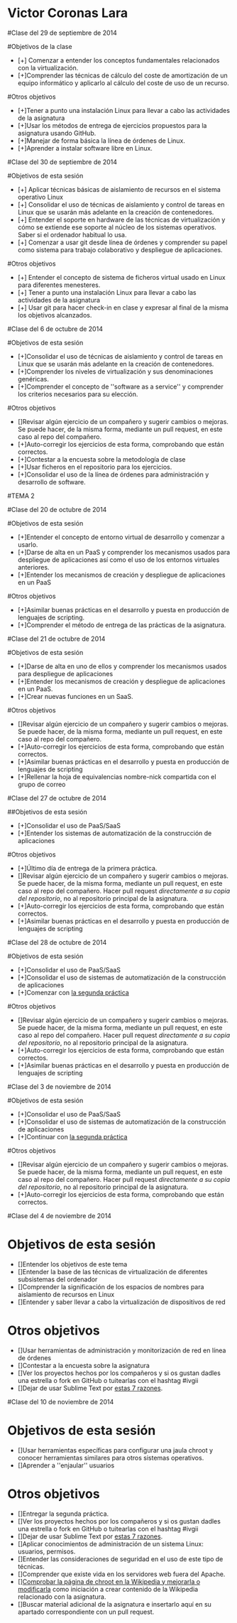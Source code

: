 <h1> Victor Coronas Lara </h1>

#Clase del 29 de septiembre de 2014

#Objetivos de la clase

* [+] Comenzar a entender los conceptos fundamentales relacionados con la virtualización.
* [+]Comprender las técnicas de cálculo del coste de amortización de un equipo informático y aplicarlo al cálculo del coste de uso de un recurso.

#Otros objetivos

* [+]Tener a punto una instalación Linux para llevar a cabo las actividades de la asignatura
* [+]Usar los métodos de entrega de ejercicios propuestos para la asignatura usando GitHub.
* [+]Manejar de forma básica la línea de órdenes de Linux.
* [+]Aprender a instalar software libre en Linux.

#Clase del 30 de septiembre de 2014

#Objetivos de esta sesión

* [+] Aplicar técnicas básicas de aislamiento de recursos en el sistema operativo Linux
* [+] Consolidar el uso de técnicas de aislamiento y control de tareas en Linux que se usarán más adelante en la creación de contenedores.
* [+] Entender el soporte en hardware de las técnicas de virtualización y cómo se extiende ese soporte al núcleo de los sistemas operativos. Saber si el ordenador habitual lo usa.
* [+] Comenzar a usar git desde línea de órdenes y comprender su papel como sistema para trabajo colaborativo y despliegue de aplicaciones.

#Otros objetivos

* [+] Entender el concepto de sistema de ficheros virtual usado en Linux para diferentes menesteres.
* [+] Tener a punto una instalación Linux para llevar a cabo las actividades de la asignatura
* [+] Usar git para hacer check-in en clase y expresar al final de la misma los objetivos alcanzados.

#Clase del 6 de octubre de 2014

#Objetivos de esta sesión

* [+]Consolidar el uso de técnicas de aislamiento y control de tareas en Linux que se usarán más adelante en la creación de contenedores.
* [+]Comprender los niveles de virtualización y sus denominaciones genéricas.
* [+]Comprender el concepto de ''software as a service'' y comprender los criterios necesarios para su elección.

#Otros objetivos

* []Revisar algún ejercicio de un compañero y sugerir cambios o mejoras. Se puede hacer, de la misma forma, mediante un pull request, en este caso al repo del compañero.
* [+]Auto-corregir los ejercicios de esta forma, comprobando que están correctos.
* [+]Contestar a la encuesta sobre la metodología de clase
* [+]Usar ficheros en el repositorio para los ejercicios.
* [+]Consolidar el uso de la línea de órdenes para administración y desarrollo de software.

#TEMA 2

#Clase del 20 de octubre de 2014

#Objetivos de esta sesión

* [+]Entender el concepto de entorno virtual de desarrollo y comenzar a usarlo.
* [+]Darse de alta en un PaaS y comprender los mecanismos usados para despliegue de aplicaciones así como el uso de los entornos virtuales anteriores.
*  [+]Entender los mecanismos de creación y despliegue de aplicaciones en un PaaS

#Otros objetivos

* [+]Asimilar buenas prácticas en el desarrollo y puesta en producción de lenguajes de scripting.
* [+]Comprender el método de entrega de las prácticas de la asignatura.

#Clase del 21 de octubre de 2014

#Objetivos de esta sesión

* [+]Darse de alta en uno de ellos y comprender los mecanismos usados para despliegue de aplicaciones
* [+]Entender los mecanismos de creación y despliegue de aplicaciones en un PaaS.
* [+]Crear nuevas funciones en un SaaS.

#Otros objetivos

* []Revisar algún ejercicio de un compañero y sugerir cambios o mejoras. Se puede hacer, de la misma forma, mediante un pull request, en este caso al repo del compañero.
* [+]Auto-corregir los ejercicios de esta forma, comprobando que están correctos.
* [+]Asimilar buenas prácticas en el desarrollo y puesta en producción de lenguajes de scripting
* [+]Rellenar la hoja de equivalencias nombre-nick compartida con el grupo de correo

#Clase del 27 de octubre de 2014

##Objetivos de esta sesión

* [+]Consolidar el uso de PaaS/SaaS
* [+]Entender los sistemas de automatización de la construcción de aplicaciones

#Otros objetivos

* [+]Último día de entrega de la primera práctica. 
* []Revisar algún ejercicio de un compañero y sugerir cambios o mejoras. Se puede hacer, de la misma forma, mediante un pull request, en este caso al repo del compañero. Hacer pull request *directamente a su copia del repositorio*, no al repositorio principal de la asignatura. 
* [+]Auto-corregir los ejercicios de esta forma, comprobando que están correctos.
* [+]Asimilar buenas prácticas en el desarrollo y puesta en producción de lenguajes de scripting

#Clase del 28 de octubre de 2014

#Objetivos de esta sesión

* [+]Consolidar el uso de PaaS/SaaS
* [+]Consolidar el uso de sistemas de automatización de la construcción de aplicaciones
* [+]Comenzar con [la segunda práctica](https://github.com/JJ/IV/blob/master/documentos/practicas/2.XaaS.md)

#Otros objetivos

* []Revisar algún ejercicio de un compañero y sugerir cambios o mejoras. Se puede hacer, de la misma forma, mediante un pull request, en este caso al repo del compañero. Hacer pull request *directamente a su copia del repositorio*, no al repositorio principal de la asignatura. 
* [+]Auto-corregir los ejercicios de esta forma, comprobando que están correctos.
* [+]Asimilar buenas prácticas en el desarrollo y puesta en producción de lenguajes de scripting

#Clase del 3 de noviembre de 2014

#Objetivos de esta sesión

* [+]Consolidar el uso de PaaS/SaaS
* [+]Consolidar el uso de sistemas de automatización de la construcción de aplicaciones
* [+]Continuar con [la segunda práctica](https://github.com/JJ/IV/blob/master/documentos/practicas/2.XaaS.md)

#Otros objetivos

* []Revisar algún ejercicio de un compañero y sugerir cambios o mejoras. Se puede hacer, de la misma forma, mediante un pull request, en este caso al repo del compañero. Hacer pull request *directamente a su copia del repositorio*, no al repositorio principal de la asignatura. 
* [+]Auto-corregir los ejercicios de esta forma, comprobando que están correctos.


#Clase del 4 de noviembre de 2014

# Objetivos de esta sesión

* []Entender los objetivos de este tema
* []Entender la base de las técnicas de virtualización de diferentes subsistemas del ordenador
* []Comprender la significación de los espacios de nombres para aislamiento de recursos en Linux
* []Entender y saber llevar a cabo la virtualización de dispositivos de red

# Otros objetivos

* []Usar herramientas de administración y monitorización de red en línea de órdenes
* []Contestar a la encuesta sobre la asignatura
* []Ver los proyectos hechos por los compañeros y si os gustan dadles una estrella o fork en GitHub o tuitearlas con el hashtag #ivgii
* []Dejar de usar Sublime Text por [estas 7 razones](https://medium.com/@jjmerelo/7-reasons-or-another-number-ill-find-along-the-way-you-should-never-ever-use-sublime-text-to-54616989be54).

#Clase del 10 de noviembre de 2014

# Objetivos de esta sesión

* []Usar herramientas específicas para configurar una jaula chroot y conocer herramientas similares para otros sistemas operativos.
* []Aprender a ''enjaular'' usuarios

# Otros objetivos

* []Entregar la segunda práctica.
* []Ver los proyectos hechos por los compañeros y si os gustan dadles una estrella o fork en GitHub o tuitearlas con el hashtag #ivgii
* []Dejar de usar Sublime Text por [estas 7 razones](https://medium.com/@jjmerelo/7-reasons-or-another-number-ill-find-along-the-way-you-should-never-ever-use-sublime-text-to-54616989be54).
* []Aplicar conocimientos de administración de un sistema Linux: usuarios, permisos.
* []Entender las consideraciones de seguridad en el uso de este tipo de técnicas.
* []Comprender que existe vida en los servidores web fuera del Apache.
* [][Comprobar la página de chroot en la Wikipedia y mejorarla o modificarla](https://es.wikipedia.org/wiki/Chroot) como iniciación a crear contenido de la Wikipedia relacionado con la asignatura.
* []Buscar material adicional de la asignatura e insertarlo aquí en su apartado correspondiente con un pull request.
